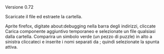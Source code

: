 Versione 0.72


Scaricate il file ed estraete la cartella.

Aprite firefox, digitate about:debugging nella barra degli indirizzi, cliccate Carica componente aggiuntivo temporaneo e selezionate un file qualsiasi dalla cartella. Comparira un simbolo verde (un pezzo di puzzle) in alto a sinistra cliccateci e inserite i nomi separati da ; quindi selezionate la spunta attiva.
